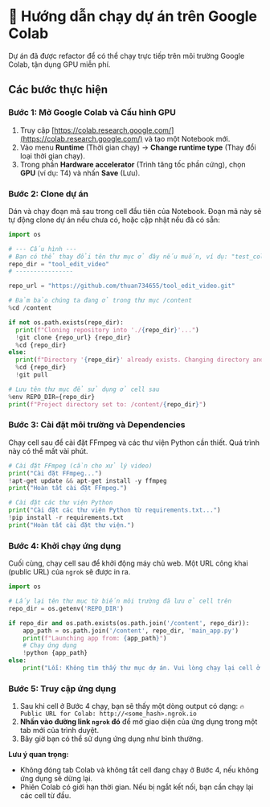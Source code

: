 # 🚀 Hướng dẫn chạy dự án trên Google Colab

Dự án đã được refactor để có thể chạy trực tiếp trên môi trường Google Colab, tận dụng GPU miễn phí.

## Các bước thực hiện

### Bước 1: Mở Google Colab và Cấu hình GPU

1.  Truy cập [https://colab.research.google.com/](https://colab.research.google.com/) và tạo một Notebook mới.
2.  Vào menu **Runtime** (Thời gian chạy) -> **Change runtime type** (Thay đổi loại thời gian chạy).
3.  Trong phần **Hardware accelerator** (Trình tăng tốc phần cứng), chọn **GPU** (ví dụ: T4) và nhấn **Save** (Lưu).

### Bước 2: Clone dự án

Dán và chạy đoạn mã sau trong cell đầu tiên của Notebook. Đoạn mã này sẽ tự động clone dự án nếu chưa có, hoặc cập nhật nếu đã có sẵn:

```python
import os

# --- Cấu hình ---
# Bạn có thể thay đổi tên thư mục ở đây nếu muốn, ví dụ: "test_colab"
repo_dir = "tool_edit_video" 
# ----------------

repo_url = "https://github.com/thuan734655/tool_edit_video.git"

# Đảm bảo chúng ta đang ở trong thư mục /content
%cd /content

if not os.path.exists(repo_dir):
  print(f"Cloning repository into './{repo_dir}'...")
  !git clone {repo_url} {repo_dir}
  %cd {repo_dir}
else:
  print(f"Directory '{repo_dir}' already exists. Changing directory and pulling latest changes...")
  %cd {repo_dir}
  !git pull

# Lưu tên thư mục để sử dụng ở cell sau
%env REPO_DIR={repo_dir}
print(f"Project directory set to: /content/{repo_dir}")
```

### Bước 3: Cài đặt môi trường và Dependencies

Chạy cell sau để cài đặt FFmpeg và các thư viện Python cần thiết. Quá trình này có thể mất vài phút.

```python
# Cài đặt FFmpeg (cần cho xử lý video)
print("Cài đặt FFmpeg...")
!apt-get update && apt-get install -y ffmpeg
print("Hoàn tất cài đặt FFmpeg.")

# Cài đặt các thư viện Python
print("Cài đặt các thư viện Python từ requirements.txt...")
!pip install -r requirements.txt
print("Hoàn tất cài đặt thư viện.")
```

### Bước 4: Khởi chạy ứng dụng

Cuối cùng, chạy cell sau để khởi động máy chủ web. Một URL công khai (public URL) của `ngrok` sẽ được in ra.

```python
import os

# Lấy lại tên thư mục từ biến môi trường đã lưu ở cell trên
repo_dir = os.getenv('REPO_DIR')

if repo_dir and os.path.exists(os.path.join('/content', repo_dir)):
    app_path = os.path.join('/content', repo_dir, 'main_app.py')
    print(f"Launching app from: {app_path}")
    # Chạy ứng dụng
    !python {app_path}
else:
    print("Lỗi: Không tìm thấy thư mục dự án. Vui lòng chạy lại cell ở 'Bước 2' trước.")
```

### Bước 5: Truy cập ứng dụng

1.  Sau khi cell ở Bước 4 chạy, bạn sẽ thấy một dòng output có dạng:
    `🔥 Public URL for Colab: http://<some_hash>.ngrok.io`
2.  **Nhấn vào đường link `ngrok` đó** để mở giao diện của ứng dụng trong một tab mới của trình duyệt.
3.  Bây giờ bạn có thể sử dụng ứng dụng như bình thường.

**Lưu ý quan trọng:**
*   Không đóng tab Colab và không tắt cell đang chạy ở Bước 4, nếu không ứng dụng sẽ dừng lại.
*   Phiên Colab có giới hạn thời gian. Nếu bị ngắt kết nối, bạn cần chạy lại các cell từ đầu.
